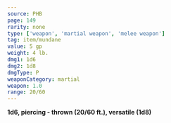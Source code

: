 ```yaml
---
source: PHB
page: 149
rarity: none
type: ['weapon', 'martial weapon', 'melee weapon']
tag: item/mundane
value: 5 gp
weight: 4 lb.
dmg1: 1d6
dmg2: 1d8
dmgType: P
weaponCategory: martial
weapon: 1.0
range: 20/60
---
```


**1d6, piercing - thrown (20/60 ft.), versatile (1d8)**

